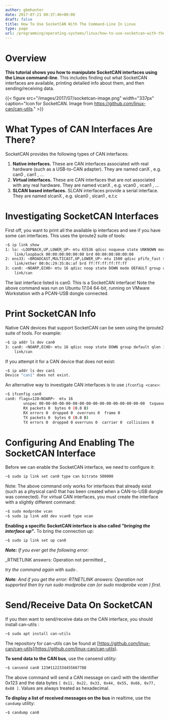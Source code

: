 ```yaml
---
author: gbmhunter
date: 2017-07-21 00:37:46+00:00
draft: false
title: How To Use SocketCAN With The Command-Line In Linux
type: page
url: /programming/operating-systems/linux/how-to-use-socketcan-with-the-command-line-in-linux
---
```


# Overview

**This tutorial shows you how to manipulate SocketCAN interfaces using the Linux command-line**. This includes finding out what SocketCAN interfaces are available, printing detailed info about them, and then sending/receiving data.

{{< figure src="/images/2017/07/socketcan-image.png" width="337px" caption="Icon for SocketCAN. Image from https://github.com/linux-can/can-utils."  >}}

# What Types of CAN Interfaces Are There?

SocketCAN provides the following types of CAN interfaces:

1. **Native interfaces.** These are CAN interfaces associated with real hardware (such as a USB-to-CAN adapter). They are named canX , e.g. can0 , can1 , ...
2. **Virtual interfaces.** These are CAN interfaces that are not associated with any real hardware. They are named vcanX , e.g. vcan0 , vcan1 , ...
3. **SLCAN based interfaces.** SLCAN interfaces provide a serial interface. They are named slcanX , e.g. slcan0 , slcan1 , e.t.c

# Investigating SocketCAN Interfaces

First off, you want to print all the available ip interfaces and see if you have some can interfaces. This uses the iproute2 suite of tools:

```sh
~$ ip link show
1: lo: <LOOPBACK,UP,LOWER_UP> mtu 65536 qdisc noqueue state UNKNOWN mode DEFAULT group default qlen 1000
    link/loopback 00:00:00:00:00:00 brd 00:00:00:00:00:00
2: ens33: <BROADCAST,MULTICAST,UP,LOWER_UP> mtu 1500 qdisc pfifo_fast state UP mode DEFAULT group default qlen 1000
    link/ether 00:0c:29:35:8c:af brd ff:ff:ff:ff:ff:ff
3: can0: <NOARP,ECHO> mtu 16 qdisc noop state DOWN mode DEFAULT group default qlen 10
    link/can 
```

The last interface listed is can0. This is a SocketCAN interface! Note the above command was run on Ubuntu 17.04 64-bit, running on VMware Workstation with a PCAN-USB dongle connected.

# Print SocketCAN Info

Native CAN devices that support SocketCAN can be seen using the iproute2 suite of tools. For example:

```sh    
~$ ip addr ls dev can0
3: can0: <NOARP,ECHO> mtu 16 qdisc noop state DOWN group default qlen 10
    link/can
```

If you attempt it for a CAN device that does not exist:

```sh    
~$ ip addr ls dev can1
Device "can1" does not exist.
```   

An alternative way to investigate CAN interfaces is to use `ifconfig <canx>`:

```sh    
~$ ifconfig can0
can0: flags=128<NOARP>  mtu 16
        unspec 00-00-00-00-00-00-00-00-00-00-00-00-00-00-00-00  txqueuelen 10  (UNSPEC)
        RX packets 0  bytes 0 (0.0 B)
        RX errors 0  dropped 0  overruns 0  frame 0
        TX packets 0  bytes 0 (0.0 B)
        TX errors 0  dropped 0 overruns 0  carrier 0  collisions 0
```

# Configuring And Enabling The SocketCAN Interface

Before we can enable the SocketCAN interface, we need to configure it:

```sh    
~$ sudo ip link set can0 type can bitrate 500000
```

Note: The above command only works for interfaces that already exist (such as a physical can0 that has been created when a CAN-to-USB dongle was connected). For virtual CAN interfaces, you must create the interface with a slightly different command:

```sh    
~$ sudo modprobe vcan
~$ sudo ip link add dev vcan0 type vcan
```

**Enabling a specific SocketCAN interface is also called _"bringing the interface up"_.** To bring the connection up:

```sh    
~$ sudo ip link set up can0
```

_**Note:** If you ever get the following error:_  

 _RTNETLINK answers: Operation not permitted _  

 _try the command again with sudo ._

_**Note**: And if you get the error: RTNETLINK answers: Operation not supported then try run sudo modprobe can (or sudo modprobe vcan ) first._

# Send/Receive Data On SocketCAN

If you then want to send/receive data on the CAN interface, you should install can-utils :

```sh    
~$ sudo apt install can-utils
```

The repository for can-utils can be found at [https://github.com/linux-can/can-utils](https://github.com/linux-can/can-utils).

**To send data to the CAN bus**, use the cansend utility:

```sh    
~$ cansend can0 123#1122334455667788
```

The above command will send a CAN message on can0 with the identifier 0x123 and the data bytes `[ 0x11, 0x22, 0x33, 0x44, 0x55, 0x66, 0x77, 0x88 ]`. Values are always treated as hexadecimal.

**To display a list of received messages on the bus** in realtime, use the `candump` utility:

```sh    
~$ candump can0
```